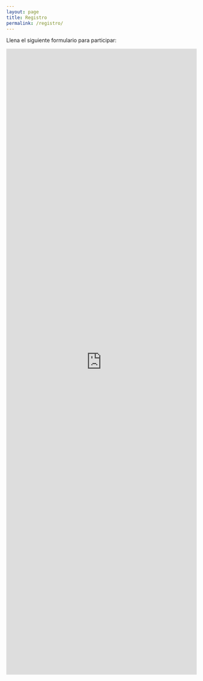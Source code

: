 ```yaml
---
layout: page
title: Registro
permalink: /registro/
---
```


Llena el siguiente formulario para participar:

<iframe src="https://docs.google.com/forms/d/e/1FAIpQLSewU-iyKUxdw08RL9peeN89Greql3V9RRCWgw-ubxzJ0ZbRfA/viewform?embedded=true" width="100%" height="1653" frameborder="0" marginheight="0" marginwidth="0">Cargando…</iframe>
